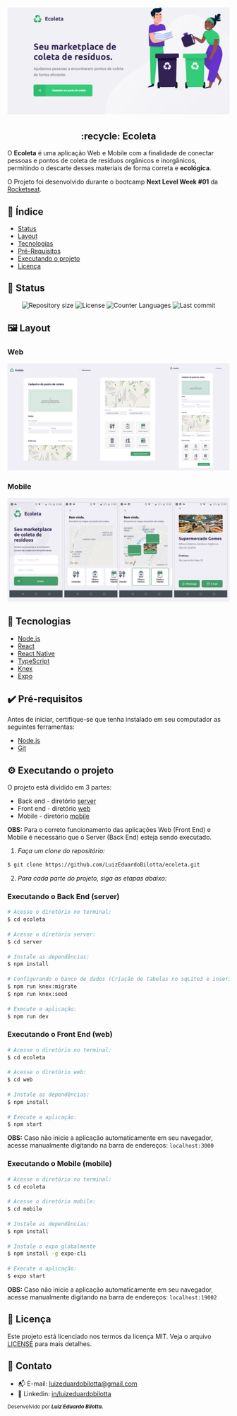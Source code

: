 <h1 align="center">
  <img src="./images/web-principal.png" alt="Banner Ecoleta"/>
</h1>

<h2 align="center">:recycle: Ecoleta</h2>
<p> 
  O <strong>Ecoleta</strong> é uma aplicação Web e Mobile com a finalidade de conectar pessoas e pontos de coleta de resíduos orgânicos e inorgânicos, permitindo o descarte desses materiais de forma correta e <strong>ecológica</strong>.
  
  O Projeto foi desenvolvido durante o bootcamp <strong>Next Level Week #01</strong> da [Rocketseat](https://rocketseat.com.br/).
</p>

## :dart: Índice
- [Status](#status)
- [Layout](#layout)
- [Tecnologias](#tecnologias)
- [Pré-Requisitos](#pre-requisitos)
- [Executando o projeto](#executando-o-projeto)
- [Licença](#licença)

## :game_die: Status
<p align="center">
  <img src="https://img.shields.io/github/repo-size/LuizEduardoBilotta/Ecoleta?style=for-the-badge" alt="Repository size">
  <img src="https://img.shields.io/github/license/LuizEduardoBilotta/Ecoleta?style=for-the-badge" alt="License">
  <img src="https://img.shields.io/github/languages/count/LuizEduardoBilotta/Ecoleta?style=for-the-badge&color=eb152a" alt="Counter Languages">
  <img src="https://img.shields.io/github/last-commit/LuizEduardoBilotta/Ecoleta?style=for-the-badge&color=f50cbb" alt="Last commit">
</p>

## :framed_picture: Layout

### Web
<img src="./images/apresentacao.png" alt="Layout web" title="Layout web">

### Mobile
<img src="./images/apresentacao-mobile.png" alt="Layout mobile" title="Layout mobile">

## :toolbox: Tecnologias
- [Node.js](https://nodejs.org/)
- [React](https://reactjs.org)
- [React Native](https://reactnative.dev/)
- [TypeScript](https://www.typescriptlang.org/)
- [Knex](http://knexjs.org/)
- [Expo](https://expo.io/)

## :heavy_check_mark: Pré-requisitos
Antes de iniciar, certifique-se que tenha instalado em seu computador as seguintes ferramentas:
- [Node.js](https://nodejs.org/)
- [Git](https://git-scm.com/downloads)

## :gear: Executando o projeto
O projeto está dividido em 3 partes:
- Back end - diretório [server](./server)
- Front end - diretório [web](./web)
- Mobile - diretório [mobile](./mobile)

**OBS:** Para o correto funcionamento das aplicações Web (Front End) e Mobile é necessário que o Server (Back End) esteja sendo executado.

1. *Faça um clone do repositório:*

```sh
$ git clone https://github.com/LuizEduardoBilotta/ecoleta.git
```

2. *Para cada parte do projeto, siga as etapas abaixo:*

### Executando o Back End (server)

```sh
# Acesse o diretório no terminal:
$ cd ecoleta

# Acesse o diretório server:
$ cd server

# Instale as dependências:
$ npm install

# Configurando o banco de dados (Criação de tabelas no sqLite3 e inserindo os itens pré-cadastrados):
$ npm run knex:migrate
$ npm run knex:seed

# Execute a aplicação:
$ npm run dev
```

### Executando o Front End (web)

```sh
# Acesse o diretório no terminal:
$ cd ecoleta

# Acesse o diretório web:
$ cd web

# Instale as dependências:
$ npm install

# Execute a aplicação:
$ npm start
```

**OBS:** Caso não inicie a aplicação automaticamente em seu navegador, acesse manualmente digitando na barra de endereços: `localhost:3000`

### Executando o Mobile (mobile)

```sh
# Acesse o diretório no terminal:
$ cd ecoleta

# Acesse o diretório mobile:
$ cd mobile

# Instale as dependências:
$ npm install

# Instale o expo globalmente
$ npm install -g expo-cli

# Execute a aplicação:
$ expo start
```

**OBS:** Caso não inicie a aplicação automaticamente em seu navegador, acesse manualmente digitando na barra de endereços: `localhost:19002`

## :bookmark_tabs: Licença
Este projeto está licenciado nos termos da licença MIT. Veja o arquivo [LICENSE](./LICENSE) para mais detalhes.

## :jigsaw: Contato
- :mailbox_with_mail: E-mail: <a href="mailto:luizeduardobilotta@gmail.com">luizeduardobilotta@gmail.com</a>
- :pushpin: Linkedin: [in/luizeduardobilotta](https://www.linkedin.com/in/luizeduardobilotta)

<sup>Desenvolvido por <i><strong>Luiz Eduardo Bilotta.</i></strong></sup>
